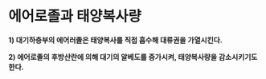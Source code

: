 # 에어로졸과 태양복사량

__1) 대기하층부의 에어러졸은 태양복사를 직접 흡수해 대류권을 가열시킨다.__

__2) 에어로졸의 후방산란에 의해 대기의 알베도를 증가시켜, 태양복사량을 감소시키기도 한다.__
